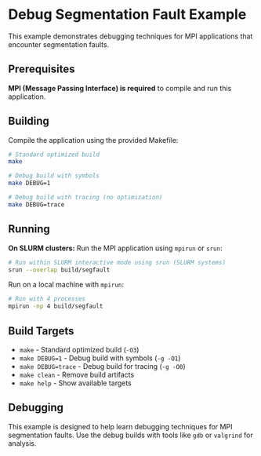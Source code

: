 # Debug Segmentation Fault Example

This example demonstrates debugging techniques for MPI applications that encounter segmentation faults.

## Prerequisites

**MPI (Message Passing Interface) is required** to compile and run this application.


## Building

Compile the application using the provided Makefile:

```bash
# Standard optimized build
make

# Debug build with symbols
make DEBUG=1

# Debug build with tracing (no optimization)
make DEBUG=trace
```

## Running

**On SLURM clusters:** Run the MPI application using `mpirun` or `srun`:

```bash
# Run within SLURM interactive mode using srun (SLURM systems)
srun --overlap build/segfault
```

Run on a local machine with `mpirun`:

```bash
# Run with 4 processes
mpirun -np 4 build/segfault
```

## Build Targets

- `make` - Standard optimized build (`-O3`)
- `make DEBUG=1` - Debug build with symbols (`-g -O1`)
- `make DEBUG=trace` - Debug build for tracing (`-g -O0`)
- `make clean` - Remove build artifacts
- `make help` - Show available targets

## Debugging

This example is designed to help learn debugging techniques for MPI segmentation faults. Use the debug builds with tools like `gdb` or `valgrind` for analysis.
